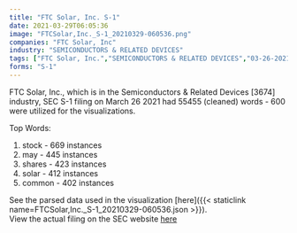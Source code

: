 ```yaml
---
title: "FTC Solar, Inc. S-1"
date: 2021-03-29T06:05:36
image: "FTCSolar,Inc._S-1_20210329-060536.png"
companies: "FTC Solar, Inc"
industry: "SEMICONDUCTORS & RELATED DEVICES"
tags: ["FTC Solar, Inc.","SEMICONDUCTORS & RELATED DEVICES","03-26-2021","S-1"]
forms: "S-1"
---
```

FTC Solar, Inc., which is in the Semiconductors & Related Devices [3674] industry, SEC S-1 filing on March 26 2021 had 55455 (cleaned) words - 600 were utilized for the visualizations.

Top Words:
1. stock - 669 instances
2. may - 445 instances
3. shares - 423 instances
4. solar - 412 instances
5. common - 402 instances


See the parsed data used in the visualization [here]({{< staticlink name=FTCSolar,Inc._S-1_20210329-060536.json >}}).  
View the actual filing on the SEC website [here](https://www.sec.gov/Archives/edgar/data/1828161/0001140361-21-010337.txt)